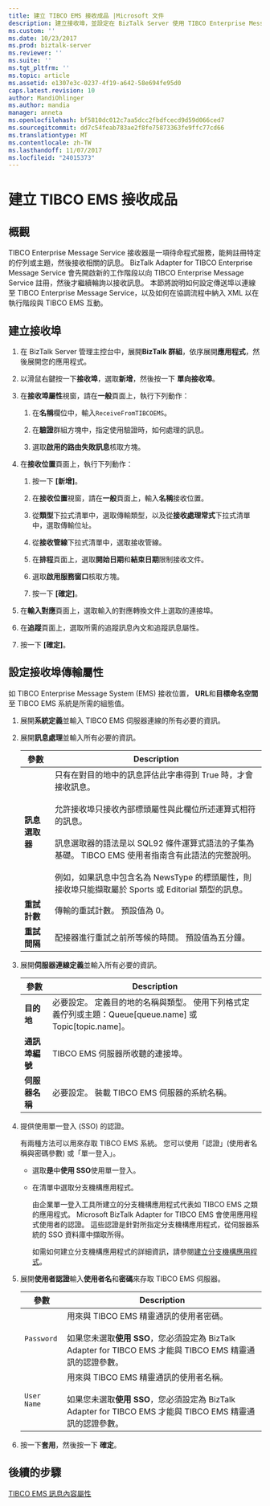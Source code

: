 ```yaml
---
title: 建立 TIBCO EMS 接收成品 |Microsoft 文件
description: 建立接收埠，並設定在 BizTalk Server 使用 TIBCO Enterprise Message Service 配接器傳輸屬性
ms.custom: ''
ms.date: 10/23/2017
ms.prod: biztalk-server
ms.reviewer: ''
ms.suite: ''
ms.tgt_pltfrm: ''
ms.topic: article
ms.assetid: e1307e3c-0237-4f19-a642-58e694fe95d0
caps.latest.revision: 10
author: MandiOhlinger
ms.author: mandia
manager: anneta
ms.openlocfilehash: bf5810dc012c7aa5dcc2fbdfcecd9d59d066ced7
ms.sourcegitcommit: dd7c54feab783ae2f8fe75873363fe9ffc77cd66
ms.translationtype: MT
ms.contentlocale: zh-TW
ms.lasthandoff: 11/07/2017
ms.locfileid: "24015373"
---
```

# <a name="create-tibco-ems-receive-artifacts"></a>建立 TIBCO EMS 接收成品

## <a name="overview"></a>概觀
TIBCO Enterprise Message Service 接收器是一項待命程式服務，能夠註冊特定的佇列或主題，然後接收相關的訊息。 BizTalk Adapter for TIBCO Enterprise Message Service 會先開啟新的工作階段以向 TIBCO Enterprise Message Service 註冊，然後才繼續輪詢以接收訊息。 本節將說明如何設定傳送埠以連線至 TIBCO Enterprise Message Service，以及如何在協調流程中納入 XML 以在執行階段與 TIBCO EMS 互動。  

## <a name="create-a-receive-port"></a>建立接收埠  
  
1.  在 BizTalk Server 管理主控台中，展開**BizTalk 群組**，依序展開**應用程式**，然後展開您的應用程式。  
  
2.  以滑鼠右鍵按一下**接收埠**，選取**新增**，然後按一下 **單向接收埠**。  
  
3.  在**接收埠屬性**視窗，請在**一般**頁面上，執行下列動作：  
  
    1.  在**名稱**欄位中，輸入`ReceiveFromTIBCOEMS`。  
  
    2.  在**驗證**群組方塊中，指定使用驗證時，如何處理的訊息。  
  
    3.  選取**啟用的路由失敗訊息**核取方塊。  
  
4.  在**接收位置**頁面上，執行下列動作：  
  
    1.  按一下 **[新增]**。  
  
    2.  在**接收位置**視窗，請在**一般**頁面上，輸入**名稱**接收位置。  
  
    3.  從**類型**下拉式清單中，選取傳輸類型，以及從**接收處理常式**下拉式清單中，選取傳輸位址。  
  
    4.  從**接收管線**下拉式清單中，選取接收管線。  
  
    5.  在**排程**頁面上，選取**開始日期**和**結束日期**限制接收文件。  
  
    6.  選取**啟用服務窗口**核取方塊。  
  
    7.  按一下 **[確定]**。  
  
5.  在**輸入對應**頁面上，選取輸入的對應轉換文件上選取的連接埠。  
  
6.  在**追蹤**頁面上，選取所需的追蹤訊息內文和追蹤訊息屬性。  
  
7.  按一下 **[確定]**。  

## <a name="set-the-receive-port-transport-properties"></a>設定接收埠傳輸屬性
如 TIBCO Enterprise Message System (EMS) 接收位置， **URL**和**目標命名空間**至 TIBCO EMS 系統是所需的組態值。    
 
1.  展開**系統定義**並輸入 TIBCO EMS 伺服器連線的所有必要的資訊。  
  
2.  展開**訊息處理**並輸入所有必要的資訊。  
  
    |參數|Description|  
    |---------------|-----------------|  
    |**訊息選取器**|只有在對目的地中的訊息評估此字串得到 True 時，才會接收訊息。<br /><br /> 允許接收埠只接收內部標頭屬性與此欄位所述運算式相符的訊息。<br /><br /> 訊息選取器的語法是以 SQL92 條件運算式語法的子集為基礎。 TIBCO EMS 使用者指南含有此語法的完整說明。<br /><br /> 例如，如果訊息中包含名為 NewsType 的標頭屬性，則接收埠只能擷取屬於 Sports 或 Editorial 類型的訊息。|  
    |**重試計數**|傳輸的重試計數。 預設值為 0。|  
    |**重試間隔**|配接器進行重試之前所等候的時間。 預設值為五分鐘。|  
  
3.  展開**伺服器連線定義**並輸入所有必要的資訊。  
  
    |參數|Description|  
    |---------------|-----------------|  
    |**目的地**|必要設定。 定義目的地的名稱與類型。 使用下列格式定義佇列或主題：Queue[queue.name] 或 Topic[topic.name]。|  
    |**通訊埠編號**|TIBCO EMS 伺服器所收聽的連接埠。|  
    |**伺服器名稱**|必要設定。 裝載 TIBCO EMS 伺服器的系統名稱。|  
  
4.  提供使用單一登入 (SSO) 的認證。  
  
     有兩種方法可以用來存取 TIBCO EMS 系統。 您可以使用「認證」(使用者名稱與密碼參數) 或「單一登入」。  
  
    -   選取**是**中**使用 SSO**使用單一登入。  
  
    -   在清單中選取分支機構應用程式。  
  
         由企業單一登入工具所建立的分支機構應用程式代表如 TIBCO EMS 之類的應用程式。 Microsoft BizTalk Adapter for TIBCO EMS 會使用應用程式使用者的認證。 這些認證是針對所指定分支機構應用程式，從伺服器系統的 SSO 資料庫中擷取所得。  
  
         如需如何建立分支機構應用程式的詳細資訊，請參閱[建立分支機構應用程式](../core/creating-affiliate-applications5.md)。  
  
5.  展開**使用者認證**輸入**使用者名**和**密碼**來存取 TIBCO EMS 伺服器。  
  
    |參數|Description|  
    |---------------|-----------------|  
    |`Password`|用來與 TIBCO EMS 精靈通訊的使用者密碼。<br /><br /> 如果您未選取**使用 SSO**，您必須設定為 BizTalk Adapter for TIBCO EMS 才能與 TIBCO EMS 精靈通訊的認證參數。|  
    |`User Name`|用來與 TIBCO EMS 精靈通訊的使用者名稱。<br /><br /> 如果您未選取**使用 SSO**，您必須設定為 BizTalk Adapter for TIBCO EMS 才能與 TIBCO EMS 精靈通訊的認證參數。|  
  
6.  按一下**套用**，然後按一下 **確定**。 

## <a name="next-steps"></a>後續的步驟
[TIBCO EMS 訊息內容屬性](../core/message-context-properties-in-biztalk-server.md)